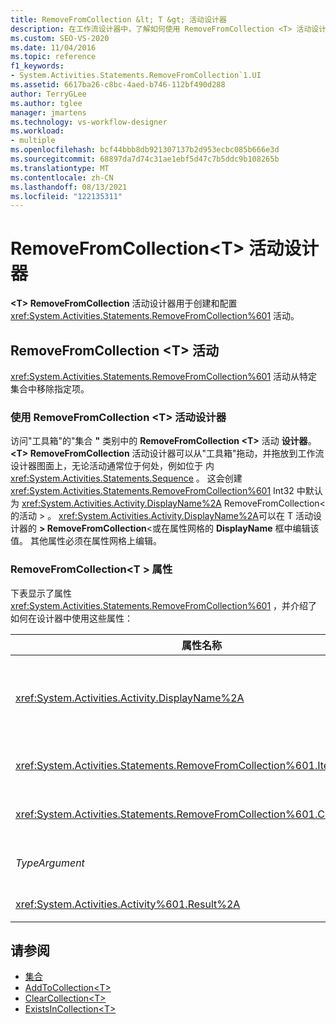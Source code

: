 ```yaml
---
title: RemoveFromCollection &lt; T &gt; 活动设计器
description: 在工作流设计器中，了解如何使用 RemoveFromCollection <T> 活动设计器创建和配置 RemoveFromCollection <T> 活动。
ms.custom: SEO-VS-2020
ms.date: 11/04/2016
ms.topic: reference
f1_keywords:
- System.Activities.Statements.RemoveFromCollection`1.UI
ms.assetid: 6617ba26-c8bc-4aed-b746-112bf490d288
author: TerryGLee
ms.author: tglee
manager: jmartens
ms.technology: vs-workflow-designer
ms.workload:
- multiple
ms.openlocfilehash: bcf44bbb8db921307137b2d953ecbc085b666e3d
ms.sourcegitcommit: 68897da7d74c31ae1ebf5d47c7b5ddc9b108265b
ms.translationtype: MT
ms.contentlocale: zh-CN
ms.lasthandoff: 08/13/2021
ms.locfileid: "122135311"
---
```

# <a name="removefromcollectiont-activity-designer"></a>RemoveFromCollection\<T> 活动设计器

**\<T> RemoveFromCollection** 活动设计器用于创建和配置 <xref:System.Activities.Statements.RemoveFromCollection%601> 活动。

## <a name="the-removefromcollectiontactivity"></a>RemoveFromCollection \<T> 活动

<xref:System.Activities.Statements.RemoveFromCollection%601> 活动从特定集合中移除指定项。

### <a name="using-the-removefromcollectiont-activity-designer"></a>使用 RemoveFromCollection \<T> 活动设计器

访问"工具箱"的"集合 **"** 类别中的 **RemoveFromCollection \<T>** 活动 **设计器**。
**\<T> RemoveFromCollection** 活动设计器可以从"工具箱"拖动，并拖放到工作流设计器图面上，无论活动通常位于何处，例如位于 内 <xref:System.Activities.Statements.Sequence> 。 这会创建 <xref:System.Activities.Statements.RemoveFromCollection%601> Int32 中默认为 <xref:System.Activities.Activity.DisplayName%2A> RemoveFromCollection<的活动 \> 。 <xref:System.Activities.Activity.DisplayName%2A>可以在 T 活动设计器的 **\> RemoveFromCollection**<或在属性网格的 **DisplayName** 框中编辑该值。 其他属性必须在属性网格上编辑。

### <a name="the-removefromcollectiont-properties"></a>RemoveFromCollection<T \> 属性

下表显示了属性 <xref:System.Activities.Statements.RemoveFromCollection%601> ，并介绍了如何在设计器中使用这些属性：

|属性名称|必选|使用情况|
|-|--------------|-|
|<xref:System.Activities.Activity.DisplayName%2A>|错误|<xref:System.Activities.Statements.RemoveFromCollection%601> 活动的可选友好名称。 默认值为 Int32<RemoveFromCollection。 \><br /><br /> 虽然 <xref:System.Activities.Activity.DisplayName%2A> 不是绝对必需的，但最好使用该属性。|
|<xref:System.Activities.Statements.RemoveFromCollection%601.Item%2A>|正确|要从集合 中删除的 **项 \<T>**。 此项的类型为 *T*，类型为 *TypeArgument*。 若要指定项，请在属性网格中键入 Visual Basic 表达式。|
|<xref:System.Activities.Statements.RemoveFromCollection%601.Collection%2A>|True|应从中移除项的集合。 此集合的类型为 **ICollection<TypeArgument \> 。** 若要指定集合，请键入Visual Basic网格中的表达式。|
|*TypeArgument*|正确|包含在 <xref:System.Collections.Generic.ICollection%601> 中的项的类型 T。 默认情况下，此 *TypeArgument* 类型设置为 **Int32**。 若要更改类型，请更改属性网格中组合框中 *TypeArgument* 的值。|
|<xref:System.Activities.Activity%601.Result%2A>|错误|一个指示指定项是否已从集合中移除的值。 若要指定要绑定到结果的变量，请在属性网格中键入一个变量。|

## <a name="see-also"></a>请参阅

- [集合](../workflow-designer/collection-activity-designers.md)
- [AddToCollection\<T>](../workflow-designer/addtocollection-t-activity-designer.md)
- [ClearCollection\<T>](../workflow-designer/clearcollection-t-activity-designer.md)
- [ExistsInCollection\<T>](../workflow-designer/existsincollection-t-activity-designer.md)